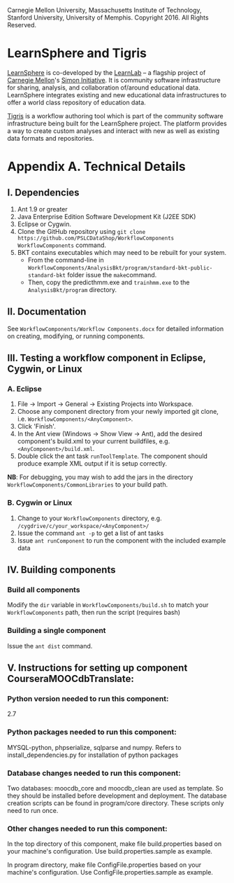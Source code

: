 Carnegie Mellon University, Massachusetts Institute of Technology, Stanford University, University of Memphis.
Copyright 2016. All Rights Reserved.

# LearnSphere and Tigris

[LearnSphere](LearnSphere.org) is co-developed by the [LearnLab](http://learnlab.org) – a flagship project of [Carnegie Mellon](http://cmu.edu)'s [Simon Initiative](https://www.cmu.edu/simon). It is community software infrastructure for sharing, analysis, and collaboration of/around educational data. LearnSphere integrates existing and new educational data infrastructures to offer a world class repository of education data. 

[Tigris](https://pslcdatashop.web.cmu.edu/LearnSphereLogin) is a workflow authoring tool which is part of the community software infrastructure being built for the LearnSphere project. The platform provides a way to create custom analyses and interact with new as well as existing data formats and repositories.

# Appendix A. Technical Details 
## I. Dependencies

1. Ant 1.9 or greater
2. Java Enterprise Edition Software Development Kit (J2EE SDK)
2. Eclipse or Cygwin.
3. Clone the GitHub repository using `git clone https://github.com/PSLCDataShop/WorkflowComponents WorkflowComponents` command.
4. BKT contains executables which may need to be rebuilt for your system.
	- From the command-line in `WorkflowComponents/AnalysisBkt/program/standard-bkt-public-standard-bkt` folder issue the `make`command.
	- Then, copy the predicthmm.exe and `trainhmm.exe` to the `AnalysisBkt/program` directory.


## II. Documentation

See `WorkflowComponents/Workflow Components.docx` for detailed information on creating, modifying, or running components.

## III. Testing a workflow component in Eclipse, Cygwin, or Linux

### A. Eclipse
	
1. File -> Import -> General -> Existing Projects into Workspace.
2. Choose any component directory from your newly imported git clone, i.e. `WorkflowComponents/<AnyComponent>`.
3. Click 'Finish'.
4. In the Ant view (Windows -> Show View -> Ant), add the desired component's build.xml to your current buildfiles, e.g. `<AnyComponent>/build.xml`.
5. Double click the ant task `runToolTemplate`. The component should produce example XML output if it is setup correctly.

**NB**: For debugging, you may wish to add the jars in the directory `WorkflowComponents/CommonLibraries` to your build path.


### B. Cygwin or Linux

1. Change to your `WorkflowComponents` directory, e.g. `/cygdrive/c/your_workspace/<AnyComponent>/`
2. Issue the command `ant -p` to get a list of ant tasks
3. Issue `ant runComponent` to run the component with the included example data


## IV. Building components

### Build all components

Modify the `dir` variable in `WorkflowComponents/build.sh` to match your `WorkflowComponents` path, then run the script (requires bash)

### Building a single component

Issue the `ant dist` command.


## V. Instructions for setting up component CourseraMOOCdbTranslate:

### Python version needed to run this component:

2.7

### Python packages needed to run this component:

MYSQL-python, phpserialize, sqlparse and numpy. Refers to install_dependencies.py for installation of python packages

### Database changes needed to run this component:

Two databases: moocdb_core and moocdb_clean are used as template. So they should be installed before development and deployment. The database creation scripts can be found in program/core directory. These scripts only need to run once.

### Other changes needed to run this component:

In the top directory of this component, make file build.properties based on your machine's configuration. Use build.properties.sample as example.

In program directory, make file ConfigFile.properties based on your machine's configuration. Use ConfigFile.properties.sample as example.






